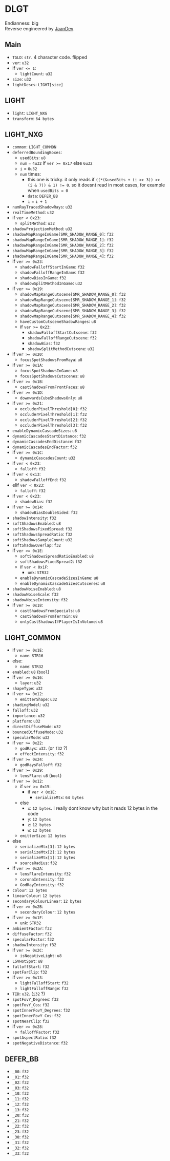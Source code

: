# DLGT
Endianness: big  
Reverse engineered by [JaanDev](https://github.com/JaanDev)

## Main
* `TGLD`: `str`. 4 character code. flipped
* `ver`: `u32`
* if `ver <= 1`:
    * `lightCount`: `u32`
* `size`: `u32`
* `lightDescs`: `LIGHT[size]`

## LIGHT
* `light`: `LIGHT_NXG`
* `transform`: `64 bytes`

## LIGHT_NXG
* `common`: `LIGHT_COMMON`
* `deferredBoundingBoxes`:
    * `usedBits`: `u8`
    * `num` = `4u32` if `ver >= 0x17` else `6u32`
    * `i` = `0u32`
    * `num` times:
        * this one is tricky. it only reads if `((*(&usedBits + (i >> 3)) >> (i & 7)) & 1) != 0`. so it doesnt read in most cases, for example when `usedBits = 0`
        * `data`: `DEFER_BB`
        * `i` = `i + 1`
* `numRayTracedShadowRays`: `u32`
* `realTimeMethod`: `u32`
* if `ver < 0x23`:
    * `splitMethod`: `u32`
* `shadowProjectionMethod`: `u32`
* `shadowMapRangeInGame[SMR_SHADOW_RANGE_0]`: `f32`
* `shadowMapRangeInGame[SMR_SHADOW_RANGE_1]`: `f32`
* `shadowMapRangeInGame[SMR_SHADOW_RANGE_2]`: `f32`
* `shadowMapRangeInGame[SMR_SHADOW_RANGE_3]`: `f32`
* `shadowMapRangeInGame[SMR_SHADOW_RANGE_4]`: `f32`
* if `ver >= 0x23`:
    * `shadowFalloffStartInGame`: `f32`
    * `shadowFalloffRangeInGame`: `f32`
    * `shadowBiasInGame`: `f32`
    * `shadowSplitMethodInGame`: `u32`
* if `ver >= 0x19`:
    * `shadowMapRangeCutscene[SMR_SHADOW_RANGE_0]`: `f32`
    * `shadowMapRangeCutscene[SMR_SHADOW_RANGE_1]`: `f32`
    * `shadowMapRangeCutscene[SMR_SHADOW_RANGE_2]`: `f32`
    * `shadowMapRangeCutscene[SMR_SHADOW_RANGE_3]`: `f32`
    * `shadowMapRangeCutscene[SMR_SHADOW_RANGE_4]`: `f32`
    * `haveCustomCutsceneShadowRanges`: `u8`
    * if `ver >= 0x23`:
        * `shadowFalloffStartCutscene`: `f32`
        * `shadowFalloffRangeCutscene`: `f32`
        * `shadowBias`: `f32`
        * `shadowSplitMethodCutscene`: `u32`
* if `ver >= 0x20`:
    * `focusSpotShadowsFromMaya`: `u8`
* if `ver >= 0x1A`:
    * `focusSpotShadowsInGame`: `u8`
    * `focusSpotShadowsCutscenes`: `u8`
* if `ver >= 0x1B`:
    * `castShadowsFromFrontFaces`: `u8`
* if `ver >= 0x1D`:
    * `downwardsCubeShadowsOnly`: `u8`
* if `ver >= 0x21`:
    * `occluderPixelThreshold[0]`: `f32`
    * `occluderPixelThreshold[1]`: `f32`
    * `occluderPixelThreshold[2]`: `f32`
    * `occluderPixelThreshold[3]`: `f32`
* `enableDynamicCascadeSizes`: `u8`
* `dynamicCascadesStartDistance`: `f32`
* `dynamicCascadesEndDistance`: `f32`
* `dynamicCascadesEndFactor`: `f32`
* if `ver >= 0x1C`:
    * `dynamicCascadesCount`: `u32`
* if `ver < 0x23`:
    * `falloff`: `f32`
* if `ver < 0x13`:
    * `shadowFalloffEnd`: `f32`
* elif `ver < 0x23`:
    * `falloff`: `f32`
* if `ver < 0x23`:
    * `shadowBias`: `f32`
* if `ver >= 0x14`:
    * `shadowBiasDoubleSided`: `f32`
* `shadowIntensity`: `f32`
* `softShadowsEnabled`: `u8`
* `softShadowsFixedSpread`: `f32`
* `softShadowsSpreadRatio`: `f32`
* `softShadowsSampleCount`: `u32`
* `softShadowOverlap`: `f32`
* if `ver >= 0x1E`:
    * `softShadowsSpreadRatioEnabled`: `u8`
    * `softShadowsFixedSpread2`: `f32`
    * if `ver < 0x1F`:
        * `unk`: `STR32`
    * `enableDynamicCascadeSizesInGame`: `u8`
    * `enableDynamicCascadeSizesCutscenes`: `u8`
* `shadowNoiseEnabled`: `u8`
* `shadowNoiseScale`: `f32`
* `shadowNoiseIntensity`: `f32`
* if `ver >= 0x18`:
    * `castShadowsFromSpecials`: `u8`
    * `castShadowsFromTerrain`: `u8`
    * `onlyCastShadowsIfPlayerIsInVolume`: `u8`

## LIGHT_COMMON
* if `ver >= 0x1E`:
    * `name`: `STR16`
* else:
    * `name`: `STR32`
* `enabled`: `u8` (`bool`)
* if `ver >= 0x16`:
    * `layer`: `u32`
* `shapeType`: `u32`
* if `ver >= 0x12`:
    * `emitterShape`: `u32`
* `shadingModel`: `u32`
* `falloff`: `u32`
* `importance`: `u32`
* `platform`: `u32`
* `directDiffuseMode`: `u32`
* `bouncedDiffuseMode`: `u32`
* `specularMode`: `u32`
* if `ver >= 0x22`:
    * `godRays`: `u32`. (or `f32` ?)
    * `effectIntensity`: `f32`
* if `ver >= 0x24`:
    * `godRaysFalloff`: `f32`
* if `ver >= 0x29`:
    * `lensFlare`: `u8` (`bool`)
* if `ver >= 0x12`:
    * if `ver >= 0x15`:
        * if `ver < 0x1E`:
            * `serializeMtx`: `64 bytes`
    * else
        * `x`: `12 bytes`. I really dont know why but it reads 12 bytes in the code
        * `y`: `12 bytes`
        * `z`: `12 bytes`
        * `w`: `12 bytes`
    * `emitterSize`: `12 bytes`
* else
    * `serializeMtx[3]`: `12 bytes`
    * `serializeMtx[2]`: `12 bytes`
    * `serializeMtx[1]`: `12 bytes`
    * `sourceRadius`: `f32`
* if `ver >= 0x2A`:
    * `lensFlareIntensity`: `f32`
    * `coronaIntensity`: `f32`
    * `GodRayIntensity`: `f32`
* `colour`: `12 bytes`
* `linearColour`: `12 bytes`
* `secondaryColourLinear`: `12 bytes`
* if `ver >= 0x2B`:
    * `secondaryColour`: `12 bytes`
* if `ver >= 0x1F`:
    * `unk`: `STR32`
* `ambientFactor`: `f32`
* `diffuseFactor`: `f32`
* `specularFactor`: `f32`
* `shadowIntensity`: `f32`
* if `ver >= 0x2C`:
    * `isNegativeLight`: `u8`
* `LSVHotSpot`: `u8`
* `falloffStart`: `f32`
* `spotFarClip`: `f32`
* if `ver >= 0x13`:
    * `lightFalloffStart`: `f32`
    * `lightFalloffRange`: `f32`
* `TID`: `u32`. (`i32` ?)
* `spotFovY_Degrees`: `f32`
* `spotFovY_Cos`: `f32`
* `spotInnerFovY_Degrees`: `f32`
* `spotInnerFovY_Cos`: `f32`
* `spotNearClip`: `f32`
* if `ver >= 0x28`:
    * `falloffFactor`: `f32`
* `spotAspectRatio`: `f32`
* `spotNegativeDistance`: `f32`

## DEFER_BB
* `_00`: `f32`
* `_01`: `f32`
* `_02`: `f32`
* `_03`: `f32`
* `_10`: `f32`
* `_11`: `f32`
* `_12`: `f32`
* `_13`: `f32`
* `_20`: `f32`
* `_21`: `f32`
* `_22`: `f32`
* `_23`: `f32`
* `_30`: `f32`
* `_31`: `f32`
* `_32`: `f32`
* `_33`: `f32`